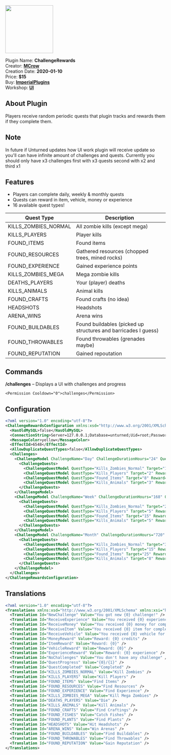 <img src="/assets/images/ChallengeRewards.png" width="150" height="150" />

Plugin Name: **ChallengeRewards**  
Creator: [**MCrow**](steamcommunity.com/id/restoremonarchy)  
Creation Date: **2020-01-10**  
Price: **$15**  
Buy: [**ImperialPlugins**](https://imperialplugins.com/Products/ChallengeRewards)  
Workshop: [**UI**](https://steamcommunity.com/sharedfiles/filedetails/?id=1943347710)

## About Plugin
Players receive random periodic quests that plugin tracks and rewards them if they complete them.  

## Note
In future if Unturned updates how UI work plugin will receive update so you'll can have infinite amount of challenges and quests. Currently you should only have x3 challenges first with x3 quests second with x2 and third x1  

## Features
* Players can complete daily, weekly & monthly quests
* Quests can reward in item, vehicle, money or experience
* 16 available quest types!

| Quest Type      | Description  |
------------- | -----------
| KILLS_ZOMBIES_NORMAL | All zombie kills (except mega)  |
| KILLS_PLAYERS | Player kills  |
| FOUND_ITEMS | Found items  |
| FOUND_RESOURCES | Gathered resources (chopped trees, mined rocks)  |
| FOUND_EXPERIENCE | Gained experience points |
| KILLS_ZOMBIES_MEGA | Mega zombie kills  |
| DEATHS_PLAYERS | Your (player) deaths  |
| KILLS_ANIMALS | Animal kills  |
| FOUND_CRAFTS | Found crafts (no idea)  |
| HEADSHOTS | Headshots  |
| ARENA_WINS | Arena wins  |
| FOUND_BUILDABLES | Found buildables (picked up structures and barricades I guess)  |
| FOUND_THROWABLES | Found throwables (grenades maybe)  |
| FOUND_REPUTATION | Gained repoutation |

## Commands
**/challenges** – Displays a UI with challenges and progress
```
<Permission Cooldown="0">challenges</Permission>
```

## Configuration
```xml
<?xml version="1.0" encoding="utf-8"?>
<ChallengeRewardsConfiguration xmlns:xsd="http://www.w3.org/2001/XMLSchema" xmlns:xsi="http://www.w3.org/2001/XMLSchema-instance">
  <HasOldMySQL>false</HasOldMySQL>
  <ConnectionString>Server=127.0.0.1;Database=unturned;Uid=root;Password=Password!123;</ConnectionString>
  <MessageColor>yellow</MessageColor>
  <EffectId>6548</EffectId>
  <AllowDuplicateQuestTypes>false</AllowDuplicateQuestTypes>
  <Challenges>
    <ChallengeModel ChallengeName="Day" ChallengeDurationHours="24" QuestsAmount="3">
      <ChallengeQuests>
        <ChallengeQuestModel QuestType="Kills_Zombies_Normal" Target="10" Reward="EXPERIENCE_200" />
        <ChallengeQuestModel QuestType="Kills_Players" Target="2" Reward="ITEM_363" />
        <ChallengeQuestModel QuestType="Found_Items" Target="8" Reward="VEHICLE_93" />
        <ChallengeQuestModel QuestType="Kills_Animals" Target="3" Reward="ITEM_1364" />
      </ChallengeQuests>
    </ChallengeModel>
    <ChallengeModel ChallengeName="Week" ChallengeDurationHours="168" QuestsAmount="2">
      <ChallengeQuests>
        <ChallengeQuestModel QuestType="Kills_Zombies_Normal" Target="20" Reward="EXPERIENCE_200" />
        <ChallengeQuestModel QuestType="Kills_Players" Target="5" Reward="ITEM_363" />
        <ChallengeQuestModel QuestType="Found_Items" Target="15" Reward="VEHICLE_93" />
        <ChallengeQuestModel QuestType="Kills_Animals" Target="5" Reward="ITEM_1364" />
      </ChallengeQuests>
    </ChallengeModel>
    <ChallengeModel ChallengeName="Month" ChallengeDurationHours="720" QuestsAmount="1">
      <ChallengeQuests>
        <ChallengeQuestModel QuestType="Kills_Zombies_Normal" Target="30" Reward="EXPERIENCE_200" />
        <ChallengeQuestModel QuestType="Kills_Players" Target="15" Reward="ITEM_363" />
        <ChallengeQuestModel QuestType="Found_Items" Target="25" Reward="VEHICLE_93" />
        <ChallengeQuestModel QuestType="Kills_Animals" Target="8" Reward="ITEM_1364" />
      </ChallengeQuests>
    </ChallengeModel>
  </Challenges>
</ChallengeRewardsConfiguration>
```

## Translations
```xml
<?xml version="1.0" encoding="utf-8"?>
<Translations xmlns:xsd="http://www.w3.org/2001/XMLSchema" xmlns:xsi="http://www.w3.org/2001/XMLSchema-instance">
  <Translation Id="NewChallenge" Value="You got new {0} challenge!" />
  <Translation Id="ReceiveExperience" Value="You received {0} experience for completing quest!" />
  <Translation Id="ReceiveMoney" Value="You received {0} money for completing quest!" />
  <Translation Id="ReceiveItem" Value="You received {0} item for completing quest!" />
  <Translation Id="ReceiveVehicle" Value="You received {0} vehicle for completing quest!" />
  <Translation Id="MoneyReward" Value="Reward: {0} credits" />
  <Translation Id="ItemReward" Value="Reward: {0}" />
  <Translation Id="VehicleReward" Value="Reward: {0}" />
  <Translation Id="ExperienceReward" Value="Reward: {0} experience" />
  <Translation Id="NoChallenges" Value="You don't have any challenge" />
  <Translation Id="QuestProgress" Value="{0}/{1}" />
  <Translation Id="QuestCompleted" Value="Completed" />
  <Translation Id="KILLS_ZOMBIES_NORMAL" Value="Kill Zombies" />
  <Translation Id="KILLS_PLAYERS" Value="Kill Players" />
  <Translation Id="FOUND_ITEMS" Value="Find Items" />
  <Translation Id="FOUND_RESOURCES" Value="Find Resources" />
  <Translation Id="FOUND_EXPERIENCE" Value="Find Experience" />
  <Translation Id="KILLS_ZOMBIES_MEGA" Value="Kill Mega Zombies" />
  <Translation Id="DEATHS_PLAYERS" Value="Die" />
  <Translation Id="KILLS_ANIMALS" Value="Kill Animals" />
  <Translation Id="FOUND_CRAFTS" Value="Find Craftings" />
  <Translation Id="FOUND_FISHES" Value="Catch Fishes" />
  <Translation Id="FOUND_PLANTS" Value="Find Plants" />
  <Translation Id="HEADSHOTS" Value="Hit Headshots" />
  <Translation Id="ARENA_WINS" Value="Win Arenas" />
  <Translation Id="FOUND_BUILDABLES" Value="Find Buildables" />
  <Translation Id="FOUND_THROWABLES" Value="Find Throwables" />
  <Translation Id="FOUND_REPUTATION" Value="Gain Reputation" />
</Translations>
```
